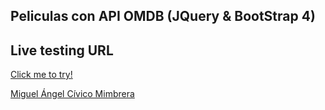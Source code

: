 ## Peliculas con API OMDB (JQuery & BootStrap 4)

## Live testing URL
[Click me to try!](https://bmacm9.github.io/peliculas-jquery-bootstrap/)

[Miguel Ángel Cívico Mimbrera](https://github.com/bmacm9)



                       
